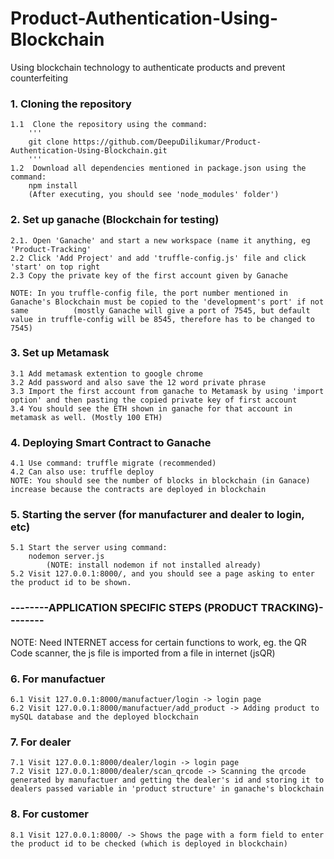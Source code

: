 # Product-Authentication-Using-Blockchain
Using blockchain technology to authenticate products and prevent counterfeiting


### 1. Cloning the repository 
	1.1  Clone the repository using the command:     
		'''
		git clone https://github.com/DeepuDilikumar/Product-Authentication-Using-Blockchain.git    
		'''
	1.2  Download all dependencies mentioned in package.json using the command:    
		npm install       
		(After executing, you should see 'node_modules' folder')    


### 2. Set up ganache (Blockchain for testing)    
	2.1. Open 'Ganache' and start a new workspace (name it anything, eg 'Product-Tracking'       
	2.2 Click 'Add Project' and add 'truffle-config.js' file and click 'start' on top right    
	2.3 Copy the private key of the first account given by Ganache       
	
	NOTE: In you truffle-config file, the port number mentioned in Ganache's Blockchain must be copied to the 'development's port' if not same          (mostly Ganache will give a port of 7545, but default value in truffle-config will be 8545, therefore has to be changed to 7545)     
	
	
### 3. Set up Metamask           
	3.1 Add metamask extention to google chrome       
	3.2 Add password and also save the 12 word private phrase    
	3.3 Import the first account from ganache to Metamask by using 'import option' and then pasting the copied private key of first account    
	3.4 You should see the ETH shown in ganache for that account in metamask as well. (Mostly 100 ETH)    
	
	
### 4. Deploying Smart Contract to Ganache             
	4.1 Use command: truffle migrate (recommended)          
	4.2 Can also use: truffle deploy       
	NOTE: You should see the number of blocks in blockchain (in Ganace) increase because the contracts are deployed in blockchain    
	
	
### 5. Starting the server (for manufacturer and dealer to login, etc)    
	5.1 Start the server using command:    
		nodemon server.js        
	    	(NOTE: install nodemon if not installed already)    
	5.2 Visit 127.0.0.1:8000/, and you should see a page asking to enter the product id to be shown.         

	
### --------APPLICATION SPECIFIC STEPS (PRODUCT TRACKING)--------       

NOTE: Need INTERNET access for certain functions to work, eg. the QR Code scanner, the js file is imported from a file in internet (jsQR)    

### 6. For manufactuer          
	6.1 Visit 127.0.0.1:8000/manufactuer/login -> login page       
	6.2 Visit 127.0.0.1:8000/manufactuer/add_product -> Adding product to mySQL database and the deployed blockchain    
	
	
### 7. For dealer    
	7.1 Visit 127.0.0.1:8000/dealer/login -> login page    
	7.2 Visit 127.0.0.1:8000/dealer/scan_qrcode -> Scanning the qrcode generated by manufactuer and getting the dealer's id and storing it to dealers passed variable in 'product structure' in ganache's blockchain    
	
	
### 8. For customer     
	8.1 Visit 127.0.0.1:8000/ -> Shows the page with a form field to enter the product id to be checked (which is deployed in blockchain)    
